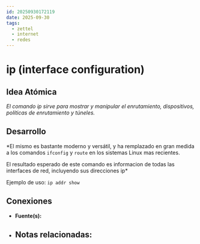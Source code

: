 ```yaml
---
id: 20250930172119
date: 2025-09-30
tags:
  - zettel
  - internet
  - redes
---
```

# ip (interface configuration)

## Idea Atómica
*El comando ip sirve para mostrar y manipular el enrutamiento, dispositivos, políticas de enrutamiento y túneles.*

## Desarrollo
*El mismo es bastante moderno y versátil, y ha remplazado en gran medida a los comandos `ifconfig` y `route` en los sistemas Linux mas recientes.

El resultado esperado de este comando es informacion de todas las interfaces de red, incluyendo sus direcciones ip*

Ejemplo de uso:
`ip addr show`

## Conexiones
- **Fuente(s):** 
- **Notas relacionadas:**
  - 
